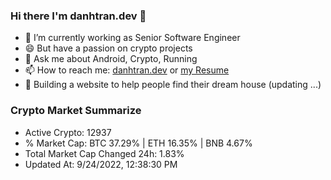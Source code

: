 ### Hi there I'm danhtran.dev 👋

- 🔭 I’m currently working as Senior Software Engineer
- 😄 But have a passion on crypto projects
- 💬 Ask me about Android, Crypto, Running 
- 📫 How to reach me: <a href="https://danhtran.dev" target="_blank">danhtran.dev</a> or <a href="Developer-Resume.pdf" target="_blank">my Resume</a>
- 🌱 Building a website to help people find their dream house (updating ...)

### Crypto Market Summarize
- Active Crypto: 12937
- % Market Cap: BTC 37.29% | ETH 16.35% | BNB 4.67%
- Total Market Cap Changed 24h: 1.83%
- Updated At: 9/24/2022, 12:38:30 PM
